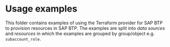 # Usage examples

This folder contains examples of using the Terraform provider for SAP BTP to provision resources in SAP BTP. The examples are split into *data sources* and *resources* in which the examples are grouped by group/object e.g. `subaccount_role`. 